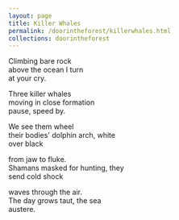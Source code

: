 ```yaml
---
layout: page
title: Killer Whales
permalink: /doorintheforest/killerwhales.html
collections: doorintheforest
---
```


<p>Climbing bare rock <br>
above the ocean I turn <br>
at your cry.</p>
<p>Three killer whales<br>
moving in close formation <br>
pause, speed by.</p>
<p>We see them wheel<br>
their bodies' dolphin arch, white <br>
over black</p>
<p>from jaw to fluke.<br>
Shamans masked for hunting, they <br>
send cold shock</p>
<p>waves through the air.<br>
The day grows taut, the sea <br>
austere.</p>